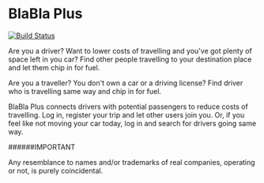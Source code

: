BlaBla Plus
================

[![Build Status](https://travis-ci.org/netguru-training/awesome-sauce.svg?branch=master)](https://travis-ci.org/netguru-training/awesome-sauce)

Are you a driver? Want to lower costs of travelling and you've got plenty of space left in you car?
Find other people travelling to your destination place and let them chip in for fuel.

Are you a traveller? You don't own a car or a driving license?
Find driver who is travelling same way and chip in for fuel.

BlaBla Plus connects drivers with potential passengers to reduce costs of travelling.
Log in, register your trip and let other users join you.
Or, if you feel like not moving your car today, log in and search for drivers going same way.

######IMPORTANT

Any resemblance to names and/or trademarks of real companies, operating or not, is purely coincidental.
